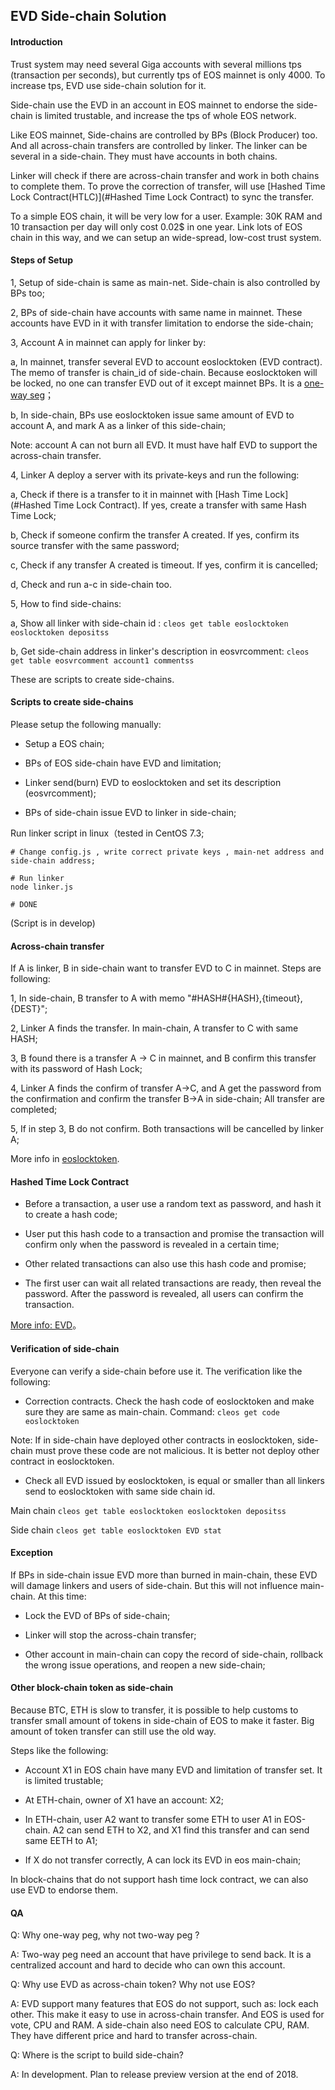 ## EVD Side-chain Solution

#### Introduction

Trust system may need several Giga accounts with several millions tps (transaction per seconds), but currently tps of EOS mainnet is only 4000. To increase tps, EVD use side-chain solution for it.

Side-chain use the EVD in an account in EOS mainnet to endorse the side-chain is limited trustable, and increase the tps of whole EOS network.

Like EOS mainnet, Side-chains are controlled by BPs (Block Producer) too. And all across-chain transfers are controlled by linker. The linker can be several in a side-chain. They must have accounts in both chains. 

Linker will check if there are across-chain transfer and work in both chains to complete them. To prove the correction of transfer, will use [Hashed Time Lock Contract(HTLC)](#Hashed Time Lock Contract) to sync the transfer.

To a simple EOS chain, it will be very low for a user. Example: 30K RAM and 10 transaction per day will only cost 0.02$ in one year. Link lots of EOS chain in this way, and we can setup an wide-spread, low-cost trust system.


#### Steps of Setup

1, Setup of side-chain is same as main-net. Side-chain is also controlled by BPs too;

2, BPs of side-chain have accounts with same name in mainnet. These accounts have EVD in it with transfer limitation to endorse the side-chain;

3, Account A in mainnet can apply for linker by:

  a, In mainnet, transfer several EVD to account eoslocktoken (EVD contract). The memo of transfer is chain_id of side-chain. Because eoslocktoken will be locked, no one can transfer EVD out of it except mainnet BPs. It is a [one-way seg](#QA)；
  
  b, In side-chain, BPs use eoslocktoken issue same amount of EVD to account A, and mark A as a linker of this side-chain;
  
  Note: account A can not burn all EVD. It must have half EVD to support the across-chain transfer.
  
4, Linker A deploy a server with its private-keys and run the following:

  a, Check if there is a transfer to it in mainnet with [Hash Time Lock](#Hashed Time Lock Contract). If yes, create a transfer with same Hash Time Lock;
  
  b, Check if someone confirm the transfer A created. If yes, confirm its source transfer with the same password;
  
  c, Check if any transfer A created is timeout. If yes, confirm it is cancelled;
  
  d, Check and run a-c in side-chain too.
  

5, How to find side-chains:

  a, Show all linker with side-chain id : ``` cleos get table eoslocktoken eoslocktoken depositss ```

  b, Get side-chain address in linker's description in eosvrcomment: ``` cleos get table eosvrcomment account1 commentss ```


These are scripts to create side-chains.


#### Scripts to create side-chains
  
Please setup the following manually:

- Setup a EOS chain;

- BPs of EOS side-chain have EVD and limitation;

- Linker send(burn) EVD to eoslocktoken and set its description (eosvrcomment);

- BPs of side-chain issue EVD to linker in side-chain;
  

Run linker script in linux（tested in CentOS 7.3;

```
# Change config.js , write correct private keys , main-net address and side-chain address;

# Run linker
node linker.js

# DONE

```

(Script is in develop)

  
#### Across-chain transfer

If A is linker, B in side-chain want to transfer EVD to C in mainnet. Steps are following:

1, In side-chain, B transfer to A with memo "#HASH#{HASH},{timeout},{DEST}";

2, Linker A finds the transfer. In main-chain, A transfer to C with same HASH;

3, B found there is a transfer A -> C in mainnet, and B confirm this transfer with its password of Hash Lock;

4, Linker A finds the confirm of transfer A->C, and A get the password from the confirmation and confirm the transfer B->A in side-chain; All transfer are completed;

5, If in step 3, B do not confirm. Both transactions will be cancelled by linker A;

More info in [eoslocktoken](evd.md).


#### Hashed Time Lock Contract

- Before a transaction, a user use a random text as password, and hash it to create a hash code;

- User put this hash code to a transaction and promise the transaction will confirm only when the password is revealed in a certain time;

- Other related transactions can also use this hash code and promise;

- The first user can wait all related transactions are ready, then reveal the password. After the password is revealed, all users can confirm the transaction.


[More info: EVD](evd.md#hash)。


#### Verification of side-chain

Everyone can verify a side-chain before use it. The verification like the following:

- Correction contracts. Check the hash code of eoslocktoken and make sure they are same as main-chain. Command: ```cleos get code eoslocktoken```

Note: If in side-chain have deployed other contracts in eoslocktoken, side-chain must prove these code are not malicious. It is better not deploy other contract in eoslocktoken.

- Check all EVD issued by eoslocktoken, is equal or smaller than all linkers send to eoslocktoken with same side chain id.

Main chain
```cleos get table eoslocktoken eoslocktoken depositss```

Side chain
```cleos get table eoslocktoken EVD stat```


#### Exception

If BPs in side-chain issue EVD more than burned in main-chain, these EVD will damage linkers and users of side-chain. But this will not influence main-chain. At this time:

- Lock the EVD of BPs of side-chain;

- Linker will stop the across-chain transfer;

- Other account in main-chain can copy the record of side-chain, rollback the wrong issue operations, and reopen a new side-chain;


#### Other block-chain token as side-chain

Because BTC, ETH is slow to transfer, it is possible to help customs to transfer small amount of tokens in side-chain of EOS to make it faster. Big amount of token transfer can still use the old way.

Steps like the following:

- Account X1 in EOS chain have many EVD and limitation of transfer set. It is limited trustable;

- At ETH-chain, owner of X1 have an account: X2;

- In ETH-chain, user A2 want to transfer some ETH to user A1 in EOS-chain. A2 can send ETH to X2, and X1 find this transfer and can send same EETH to A1;

- If X do not transfer correctly, A can lock its EVD in eos main-chain;

In block-chains that do not support hash time lock contract, we can also use EVD to endorse them.


#### QA

Q: Why one-way peg, why not two-way peg ?

A: Two-way peg need an account that have privilege to send back. It is a centralized account and hard to decide who can own this account.

Q: Why use EVD as across-chain token? Why not use EOS?

A: EVD support many features that EOS do not support, such as: lock each other. This make it easy to use in across-chain transfer.
And EOS is used for vote, CPU and RAM. A side-chain also need EOS to calculate CPU, RAM. They have different price and hard to transfer across-chain.

Q: Where is the script to build side-chain?

A: In development. Plan to release preview version at the end of 2018.


